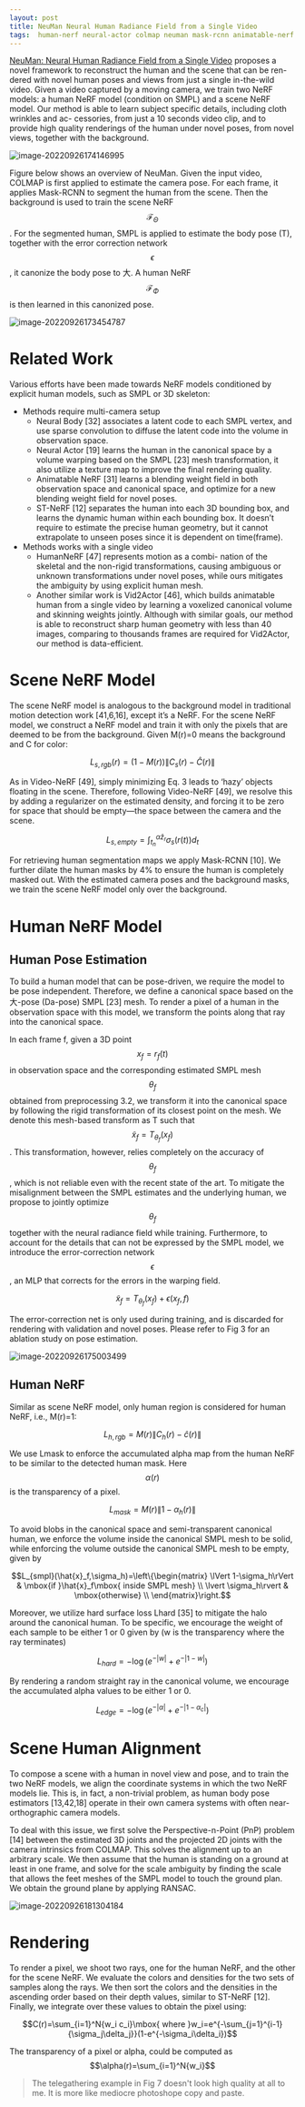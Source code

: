 ```yaml
---
layout: post
title: NeuMan Neural Human Radiance Field from a Single Video
tags:  human-nerf neural-actor colmap neuman mask-rcnn animatable-nerf vid2actor st-nerf human mlp body-pose deep-learning nerf neural-body smpl body differential-rendering cnn
---
```


[NeuMan: Neural Human Radiance Field from a Single Video](https://arxiv.org/abs/2203.12575v1) proposes a novel framework to reconstruct the human and the scene that can be ren- dered with novel human poses and views from just a single in-the-wild video. Given a video captured by a moving camera, we train two NeRF models: a human NeRF model (condition on SMPL) and a scene NeRF model. Our method is able to learn subject specific details, including cloth wrinkles and ac- cessories, from just a 10 seconds video clip, and to provide high quality renderings of the human under novel poses, from novel views, together with the background.

![image-20220926174146995](https://raw.githubusercontent.com/zhangtemplar/zhangtemplar.github.io/master/uPic/2022_09_26_17_41_47_image-20220926174146995.png)

Figure below shows an overview of NeuMan. Given the input video, COLMAP is first applied to estimate the camera pose. For each frame, it applies Mask-RCNN to segment the human from the scene. Then the background is used to train the scene NeRF $$\mathcal{F}_\Theta$$. For the segmented human, SMPL is applied to estimate the body pose (T), together with the error correction network $$\epsilon$$, it canonize the body pose to 大. A human NeRF $$\mathcal{F}_\Phi$$ is then learned in this canonized pose.

![image-20220926173454787](https://raw.githubusercontent.com/zhangtemplar/zhangtemplar.github.io/master/uPic/2022_09_26_17_34_55_image-20220926173454787.png)

# Related Work

Various efforts have been made towards NeRF models conditioned by explicit human models, such as SMPL or 3D skeleton:

- Methods require multi-camera setup
  - Neural Body [32] associates a latent code to each SMPL vertex, and use sparse convolution to diffuse the latent code into the volume in observation space. 
  - Neural Actor [19] learns the human in the canonical space by a volume warping based on the SMPL [23] mesh transformation, it also utilize a texture map to improve the final rendering quality. 
  - Animatable NeRF [31] learns a blending weight field in both observation space and canonical space, and optimize for a new blending weight field for novel poses. 
  - ST-NeRF [12] separates the human into each 3D bounding box, and learns the dynamic human within each bounding box. It doesn’t require to estimate the precise human geometry, but it cannot extrapolate to unseen poses since it is dependent on time(frame).
- Methods works with a single video
  - HumanNeRF [47] represents motion as a combi- nation of the skeletal and the non-rigid transformations, causing ambiguous or unknown transformations under novel poses, while ours mitigates the ambiguity by using explicit human mesh. 
  - Another similar work is Vid2Actor [46], which builds animatable human from a single video by learning a voxelized canonical volume and skinning weights jointly. Although with similar goals, our method is able to reconstruct sharp human geometry with less than 40 images, comparing to thousands frames are required for Vid2Actor, our method is data-efficient.

# Scene NeRF Model

The scene NeRF model is analogous to the background model in traditional motion detection work [41,6,16], except it’s a NeRF. For the scene NeRF model, we construct a NeRF model and train it with only the pixels that are deemed to be from the background. Given M(r)=0 means the background and C for color:

$$L_{s,rgb}(r)=(1-M(r))\lVert C_s(r)-\hat{C}(r)\rVert$$

As in Video-NeRF [49], simply minimizing Eq. 3 leads to ‘hazy’ objects floating in the scene. Therefore, following Video-NeRF [49], we resolve this by adding a regularizer on the estimated density, and forcing it to be zero for space that should be empty—the space between the camera and the scene.

$$L_{s,empty}=\int_{t_n}^{\alpha \hat{z}_r}{\sigma_s(r(t))d_t}$$

For retrieving human segmentation maps we apply Mask-RCNN [10]. We further dilate the human masks by 4% to ensure the human is completely masked out. With the estimated camera poses and the background masks, we train the scene NeRF model only over the background.

# Human NeRF Model

## Human Pose Estimation

To build a human model that can be pose-driven, we require the model to be pose independent. Therefore, we define a canonical space based on the 大-pose (Da-pose) SMPL [23] mesh. To render a pixel of a human in the observation space with this model, we
transform the points along that ray into the canonical space.

In each frame f, given a 3D point $$x_f = r_f(t)$$ in observation space and the corresponding estimated SMPL mesh $$\theta_f$$ obtained from preprocessing 3.2, we transform it into the canonical space by following the rigid transformation of its closest point on the mesh. We denote this mesh-based transform as T such that $$\tilde{x}_f = T_{\theta_f} (x_f)$$. This transformation, however, relies completely on the accuracy of $$\theta_f$$, which is not reliable even with the recent state of the art. To mitigate the misalignment between the SMPL estimates and the underlying human, we propose to jointly optimize $$\theta_f$$ together with the neural radiance field while training. Furthermore, to account for the details that can not be expressed by the SMPL model, we introduce the error-correction network $$\epsilon$$, an MLP that corrects for the errors in the warping field.

$$\tilde{x}_f=T_{\theta_f}(x_f)+\epsilon(x_f,f)$$

The error-correction net is only used during training, and is discarded for rendering with validation and novel poses. Please refer to Fig 3 for an ablation study on pose estimation.

![image-20220926175003499](https://raw.githubusercontent.com/zhangtemplar/zhangtemplar.github.io/master/uPic/2022_09_26_17_50_03_image-20220926175003499.png)

## Human NeRF

Similar as scene NeRF model, only human region is considered for human NeRF, i.e., M(r)=1:

$$L_{h,rgb}=M(r)\lVert C_h(r)-\hat{c}(r)\rVert$$

We use Lmask to enforce the accumulated alpha map from the human NeRF to be similar to the detected human mask. Here $$\alpha(r)$$ is the transparency of a pixel.

$$L_{mask}=M(r)\lVert 1-\alpha_h(r)\rVert$$

To avoid blobs in the canonical space and semi-transparent canonical human, we enforce the volume inside the canonical SMPL mesh to be solid, while enforcing the volume outside the canonical SMPL mesh to be empty, given by

$$L_{smpl}(\hat{x}_f,\sigma_h)=\left\{\begin{matrix}
\lVert 1-\sigma_h\rVert & \mbox{if }\hat{x}_f\mbox{ inside SMPL mesh} \\
\lvert \sigma_h\rvert & \mbox{otherwise} \\
\end{matrix}\right.$$

Moreover, we utilize hard surface loss Lhard [35] to mitigate the halo around the canonical human. To be specific, we encourage the weight of each sample to be either 1 or 0 given by (w is the transparency where the ray terminates)

$$L_{hard}=-\log{(e^{-|w|}+e^{-|1-w|})}$$

By rendering a random straight ray in the canonical volume, we encourage the accumulated alpha values to be either 1 or 0.

$$L_{edge}=-\log{(e^{-|\alpha|}+e^{-|1-\alpha_c|})}$$

# Scene Human Alignment

To compose a scene with a human in novel view and pose, and to train the two NeRF models, we align the coordinate systems in which the two NeRF models lie. This is, in fact, a non-trivial problem, as human body pose estimators [13,42,18] operate in their own camera systems with often near-orthographic camera models. 

To deal with this issue, we first solve the Perspective-n-Point (PnP) problem [14] between the estimated 3D joints and the projected 2D joints with the camera intrinsics from COLMAP. This solves the alignment up to an arbitrary scale. We then assume that the human is standing on a ground at least in one frame, and solve for the scale ambiguity by finding the scale that allows the feet meshes of the SMPL model to touch the ground plan. We obtain the ground plane by applying RANSAC.

![image-20220926181304184](https://raw.githubusercontent.com/zhangtemplar/zhangtemplar.github.io/master/uPic/2022_09_26_18_13_04_image-20220926181304184.png)

# Rendering

To render a pixel, we shoot two rays, one for the human NeRF, and the other for the scene NeRF. We evaluate the colors and densities for the two sets of samples along the rays. We then sort the colors and the densities in the ascending order based on their depth values, similar to ST-NeRF [12]. Finally, we integrate over these values to obtain the pixel using:

$$C(r)=\sum_{i=1}^N{w_i c_i}\mbox{ where }w_i=e^{-\sum_{j=1}^{i-1}{\sigma_j\delta_j}}(1-e^{-\sigma_i\delta_i})$$

The transparency of a pixel or alpha, could be computed as $$\alpha(r)=\sum_{i=1}^N{w_i}$$

> The telegathering example in Fig 7 doesn't look high quality at all to me. It is more like mediocre photoshope copy and paste.
